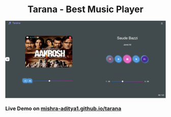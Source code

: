 <h1 align="center"> Tarana - Best Music Player </h1>

<a href="https://singlebucks.blogspot.com/2021/08/music-player.html"><img align="center" src="https://raw.githubusercontent.com/mishra-aditya1/tarana/main/img/tarana.png"></a>

### Live Demo on [mishra-aditya1.github.io/tarana](https://github.com/mishra-aditya1/tarana)


